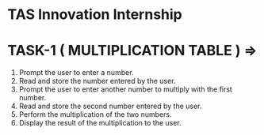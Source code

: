 # TAS Innovation Internship 

# TASK-1  ( MULTIPLICATION TABLE )  =>

1. Prompt the user to enter a number. 
2. Read and store the number entered by the user. 
3. Prompt the user to enter another number to multiply with the first number. 
4. Read and store the second number entered by the user. 
5. Perform the multiplication of the two numbers. 
6. Display the result of the multiplication to the user.
